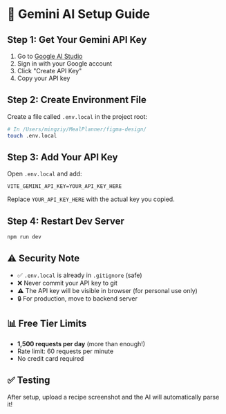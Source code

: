 # 🤖 Gemini AI Setup Guide

## Step 1: Get Your Gemini API Key

1. Go to [Google AI Studio](https://makersuite.google.com/app/apikey)
2. Sign in with your Google account
3. Click "Create API Key"
4. Copy your API key

## Step 2: Create Environment File

Create a file called `.env.local` in the project root:

```bash
# In /Users/mingziy/MealPlanner/figma-design/
touch .env.local
```

## Step 3: Add Your API Key

Open `.env.local` and add:

```env
VITE_GEMINI_API_KEY=YOUR_API_KEY_HERE
```

Replace `YOUR_API_KEY_HERE` with the actual key you copied.

## Step 4: Restart Dev Server

```bash
npm run dev
```

## ⚠️ Security Note

- ✅ `.env.local` is already in `.gitignore` (safe)
- ❌ Never commit your API key to git
- ⚠️ The API key will be visible in browser (for personal use only)
- 🔒 For production, move to backend server

## 📊 Free Tier Limits

- **1,500 requests per day** (more than enough!)
- Rate limit: 60 requests per minute
- No credit card required

## ✅ Testing

After setup, upload a recipe screenshot and the AI will automatically parse it!


